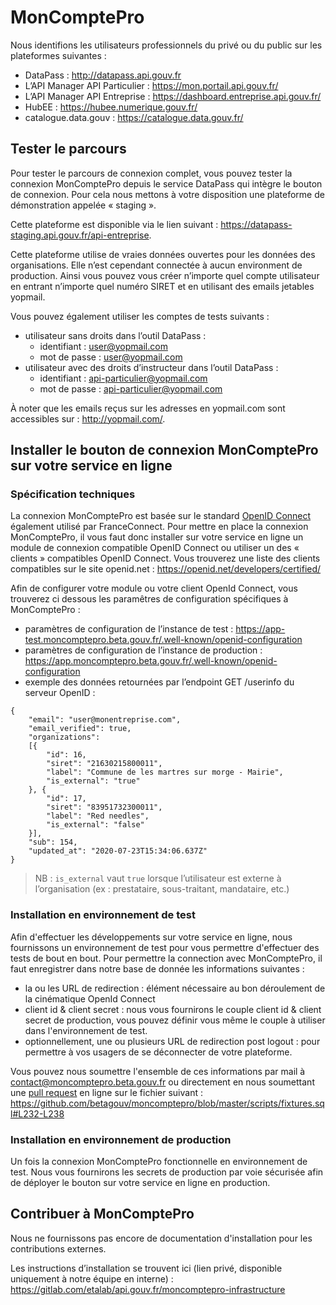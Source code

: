 # MonComptePro

Nous identifions les utilisateurs professionnels du privé ou du public sur les plateformes suivantes :
- DataPass : http://datapass.api.gouv.fr
- L’API Manager API Particulier : https://mon.portail.api.gouv.fr/
- L’API Manager API Entreprise : https://dashboard.entreprise.api.gouv.fr/
- HubEE : https://hubee.numerique.gouv.fr/
- catalogue.data.gouv : https://catalogue.data.gouv.fr/

## Tester le parcours

Pour tester le parcours de connexion complet, vous pouvez tester la connexion MonComptePro depuis le service DataPass
qui intègre le bouton de connexion.
Pour cela nous mettons à votre disposition une plateforme de démonstration appelée « staging ».

Cette plateforme est disponible via le lien suivant : https://datapass-staging.api.gouv.fr/api-entreprise.

Cette plateforme utilise de vraies données ouvertes pour les données des organisations. Elle n’est cependant connectée à
aucun environment de production. Ainsi vous pouvez vous créer n’importe quel compte utilisateur en entrant n’importe
quel numéro SIRET et en utilisant des emails jetables yopmail.

Vous pouvez également utiliser les comptes de tests suivants :

- utilisateur sans droits dans l’outil DataPass :
    - identifiant : user@yopmail.com
    - mot de passe : user@yopmail.com
- utilisateur avec des droits d’instructeur dans l’outil DataPass :
    - identifiant : api-particulier@yopmail.com
    - mot de passe : api-particulier@yopmail.com

À noter que les emails reçus sur les adresses en yopmail.com sont accessibles sur : http://yopmail.com/.

## Installer le bouton de connexion MonComptePro sur votre service en ligne

### Spécification techniques

La connexion MonComptePro est basée sur le standard [OpenID Connect](https://openid.net/connect/) également utilisé par FranceConnect. Pour mettre en place la connexion MonComptePro, il vous faut donc installer sur votre service en ligne un module de connexion compatible OpenID Connect ou utiliser un des « clients » compatibles OpenID Connect. Vous trouverez une liste des clients compatibles sur le site openid.net : https://openid.net/developers/certified/

Afin de configurer votre module ou votre client OpenId Connect, vous trouverez ci dessous les paramêtres de configuration spécifiques à MonComptePro :
- paramètres de configuration de l’instance de test : https://app-test.moncomptepro.beta.gouv.fr/.well-known/openid-configuration
- paramètres de configuration de l’instance de production : https://app.moncomptepro.beta.gouv.fr/.well-known/openid-configuration
- exemple des données retournées par l’endpoint GET /userinfo du serveur OpenID :

```
{
    "email": "user@monentreprise.com",
    "email_verified": true,
    "organizations":
    [{
        "id": 16,
        "siret": "21630215800011",
        "label": "Commune de les martres sur morge - Mairie",
        "is_external": "true"
    }, {
        "id": 17,
        "siret": "83951732300011",
        "label": "Red needles",
        "is_external": "false"
    }],
    "sub": 154,
    "updated_at": "2020-07-23T15:34:06.637Z"
}
```

> NB : `is_external` vaut `true` lorsque l’utilisateur est externe à l’organisation (ex : prestataire, sous-traitant, mandataire, etc.)

### Installation en environnement de test

Afin d'effectuer les développements sur votre service en ligne, nous fournissons un environnement de test pour vous permettre d'effectuer des tests de bout en bout. Pour permettre la connection avec MonComptePro, il faut enregistrer dans notre base de donnée les informations suivantes :

- la ou les URL de redirection : élément nécessaire au bon déroulement de la cinématique OpenId Connect
- client id & client secret : nous vous fournirons le couple client id & client secret de production, vous pouvez définir vous même le couple à utiliser dans l'environnement de test.
- optionnellement, une ou plusieurs URL de redirection post logout : pour permettre à vos usagers de se déconnecter de votre plateforme.

Vous pouvez nous soumettre l'ensemble de ces informations par mail à contact@moncomptepro.beta.gouv.fr ou directement en nous soumettant une [pull request](https://docs.github.com/en/pull-requests/collaborating-with-pull-requests/proposing-changes-to-your-work-with-pull-requests/about-pull-requests) en ligne sur le fichier suivant : https://github.com/betagouv/moncomptepro/blob/master/scripts/fixtures.sql#L232-L238

### Installation en environnement de production

Un fois la connexion MonComptePro fonctionnelle en environnement de test. Nous vous fournirons les secrets de production par voie sécurisée afin de déployer le bouton sur votre service en ligne en production.

## Contribuer à MonComptePro

Nous ne fournissons pas encore de documentation d'installation pour les contributions externes.

Les instructions d’installation se trouvent ici (lien privé, disponible uniquement à notre équipe en interne) : https://gitlab.com/etalab/api.gouv.fr/moncomptepro-infrastructure
